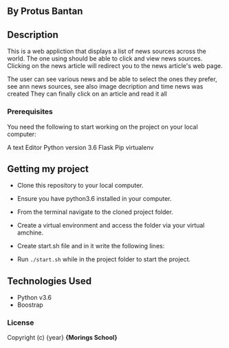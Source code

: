 

## By Protus Bantan

## Description

This is a web appliction that displays a list of news sources across the world. The one using should be able to click  and view news sources. Clicking on the news article will  redirect you to the news article's web page.

The user can see various news and be able to select the ones they prefer, see ann news sources, see also image decription and time news was created
They can finally click on an article and read it all



### Prerequisites

You need the following to start working on the project on your local computer:

A text  Editor
Python version 3.6
Flask
Pip
virtualenv


## Getting my project

* Clone this repository to your local computer.
* Ensure you have python3.6 installed in your computer.
* From the terminal navigate to the cloned project folder.
* Create a virtual environment and access the folder via your virtual amchine.
* Create start.sh file and in it write the following lines:

* Run ``` ./start.sh ``` while in the project folder to start the project.


## Technologies Used

* Python v3.6
* Boostrap


### License
Copyright (c) {year} **{Morings School}**
  
